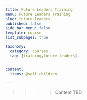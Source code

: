```yaml
---
title: Future Leaders Training
menu: Future Leaders Training
slug: future-leaders
published: false
side_bar_menu: false
template: course
list_subpages: true

taxonomy:
  category: courses
  tag: [training,future leaders]


content:
  items: @self.children

---
```


>>>> Content TBD